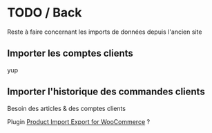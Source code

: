 # TODO / Back

Reste à faire concernant les imports de données depuis l'ancien site

## Importer les comptes clients

yup

## Importer l'historique des  commandes clients

Besoin des articles & des comptes clients

Plugin [Product Import Export for WooCommerce](https://wordpress.org/plugins/product-import-export-for-woo/) ?
